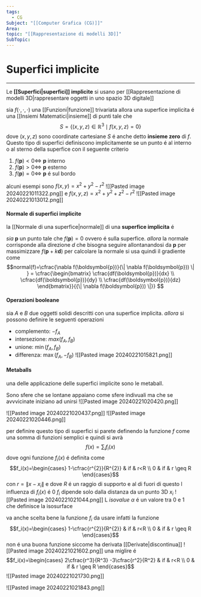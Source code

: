 ```yaml
---
tags:
  - CG
Subject: "[[Computer Grafica (CG)]]"
Area: 
topic: "[[Rappresentazione di modelli 3D]]"
SubTopic:
---
```


# Superfici implicite
---
Le __[[Superfici|superfici]] implicite__ si usano per [[Rappresentazione di modelli 3D|rappresentare oggetti in uno spazio 3D digitale]] 

sia  $f(\cdot,\cdot,\cdot)$ una [[Funzioni|funzione]] trivariata 
allora una superfice implicita é  una [[Insiemi Matematici|insieme]] di punti tale che $$S=\{(x,y,z)\in  \mathbb{R}^{3}\mid f(x,y,z)=0 \}$$
dove $(x,y,z)$ sono coordinate cartesiane 
$S$ é anche detto __insieme zero__ di $f$.
Questo tipo di superfici definiscono implicitamente se un punto é al interno o al sterno della superfice con il seguente criterio
1. $f(\boldsymbol{p})<0 \iff$ $\boldsymbol{p}$ interno
2. $f(\boldsymbol{p})>0 \iff$ $\boldsymbol{p}$ esterno
3. $f(\boldsymbol{p})=0 \iff$ $\boldsymbol{p}$ é sul bordo

alcuni esempi sono $f(x,y)=x^{2}+y^{2}-r^{2}$
![[Pasted image 20240221011322.png]]
e $f(x,y,z)=x^{2}+y^{2}+z^{2}-r^{2}$
![[Pasted image 20240221013012.png]]



#### Normale di superfici implicite
la [[Normale di una superfice|normale]] di una __superfice implicita__ é  

_sia_ $\boldsymbol{p}$ un punto tale che $f(\boldsymbol{p})=0$ ovvero é sulla superfice.
_allora_ la normale corrisponde alla direzione $d$ che bisogna seguire allontanandosi da $\boldsymbol{p}$ per massimizzare $f(\boldsymbol{p}+k\boldsymbol{d})$ 
per calcolare la normale si usa quindi il gradiente come $$normal(f)=\cfrac{\nabla f(\boldsymbol{p})}{\| \nabla f(\boldsymbol{p})) \|   } = 
\cfrac{\begin{bmatrix}
\cfrac{df(\boldsymbol{p})}{dx} \\
\cfrac{df(\boldsymbol{p})}{dy} \\
\cfrac{df(\boldsymbol{p})}{dz}
\end{bmatrix}}{{\| \nabla f(\boldsymbol{p})) \|}} $$

#### Operazioni booleane 
sia  $A$ e $B$ due oggetti solidi descritti con una superfice implicita.
_allora_ si possono definire le seguenti operazioni 
- complemento: $-f_A$
- intersezione: $max(f_A,f_B)$
- unione: $\min(f_A,f_B)$
- differenza: $\max(f_A,-f_B)$
![[Pasted image 20240221015821.png]]


#### Metaballs
una delle applicazione delle superfici implicite sono le metaball.

Sono sfere che se lontane appaiano come sfere indivuali ma che se avvvicinate iniziano ad unirsi
![[Pasted image 20240221020420.png]]

![[Pasted image 20240221020437.png]]
![[Pasted image 20240221020446.png]]


per definire questo tipo di superfici si parete definendo la funzione $f$ come una somma di funzioni semplici e quindi si avrà $$f(x)=\sum_if_i(x)$$ dove ogni funzione $f_i(x)$ é definita come $$f_i(x)=\begin{cases}
1-\cfrac{r^{2}}{R^{2}}  & if  & r<R \\
0 & if  & r \geq R 
\end{cases}$$ con $r=\| x-x_i \|$ e dove $R$ é un raggio di supporto e al di fuori di questo l influenza di $f_i(x)$ é 0
$f_i$ dipende solo dalla distanza da un punto 3D $x_i$
![[Pasted image 20240221021044.png]]
L _isovalue_ $\alpha$ é un valore tra $0$ e $1$ che definisce la isosurface

 va anche scelta bene la funzione $f_i$ da usare infatti la funzione $$f_i(x)=\begin{cases}
1-\cfrac{r^{2}}{R^{2}}  & if  & r<R \\
0 & if  & r \geq R 
\end{cases}$$ non é  una buona funzione siccome ha derivata [[Derivate|discontinua]]
![[Pasted image 20240221021602.png]]
una miglire é $$f_i(x)=\begin{cases}
2\cfrac{r^3}{R^3} -3\cfrac{r^2}{R^2}  & if  & r<R \\
0 & if  & r \geq R 
\end{cases}$$
![[Pasted image 20240221021730.png]]

![[Pasted image 20240221021843.png]]